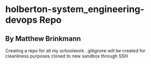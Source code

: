 # holberton-system_engineering-devops Repo
## By Matthew Brinkmann
  
Creating a repo for all my schoolwork.
.gitignore will be created for cleanliness purposes
cloned to new sandbox through SSH


